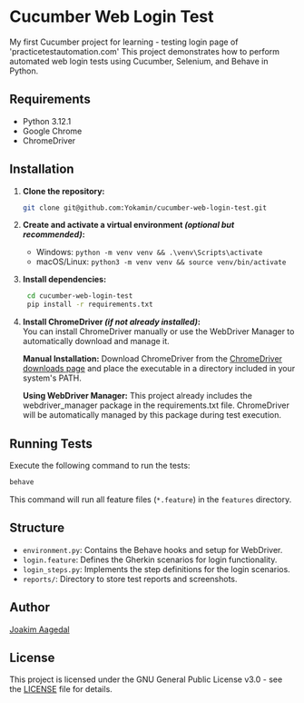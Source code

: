 # Cucumber Web Login Test
My first Cucumber project for learning - testing login page of 'practicetestautomation.com'
This project demonstrates how to perform automated web login tests using Cucumber, Selenium, and Behave in Python.

## Requirements

- Python 3.12.1
- Google Chrome
- ChromeDriver

## Installation

1. **Clone the repository:**
   ```bash
   git clone git@github.com:Yokamin/cucumber-web-login-test.git
   ```
2. **Create and activate a virtual environment _(optional but recommended)_:**
    - Windows: `python -m venv venv && .\venv\Scripts\activate`
    - macOS/Linux: `python3 -m venv venv && source venv/bin/activate`
3. **Install dependencies:**
   ```bash
    cd cucumber-web-login-test
    pip install -r requirements.txt
    ```
4. **Install ChromeDriver _(if not already installed)_:**\
    You can install ChromeDriver manually or use the WebDriver Manager to automatically download and manage it.

    **Manual Installation:** Download ChromeDriver from the [ChromeDriver downloads page](https://sites.google.com/chromium.org/driver/) and place the executable in a directory included in your system's PATH.

    **Using WebDriver Manager:** This project already includes the webdriver_manager package in the requirements.txt file. ChromeDriver will be automatically managed by this package during test execution.

## Running Tests

Execute the following command to run the tests:

```bash
behave
```

This command will run all feature files (`*.feature`) in the `features` directory.

## Structure

- `environment.py`: Contains the Behave hooks and setup for WebDriver.
- `login.feature`: Defines the Gherkin scenarios for login functionality.
- `login_steps.py`: Implements the step definitions for the login scenarios.
- `reports/`: Directory to store test reports and screenshots.

## Author

[Joakim Aagedal](https://github.com/Yokamin/)

## License

This project is licensed under the GNU General Public License v3.0 - see the [LICENSE](LICENSE) file for details.
